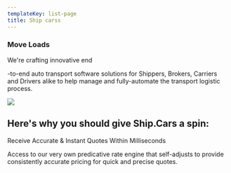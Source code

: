 ```yaml
---
templateKey: list-page
title: Ship carss
---
```

### Move Loads

We're crafting innovative end

\-to-end auto transport software solutions for Shippers, Brokers, Carriers and Drivers alike to help manage and fully-automate the transport logistic process.



![](/img/logo.png)

## Here's why you should give Ship.Cars a spin:

Receive Accurate & Instant Quotes Within Milliseconds

Access to our very own predicative rate engine that self-adjusts to provide consistently accurate pricing for quick and precise quotes.
